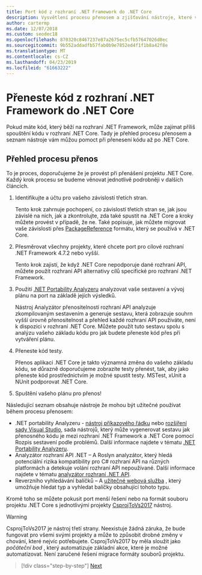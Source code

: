 ```yaml
---
title: Port kód z rozhraní .NET Framework do .NET Core
description: Vysvětlení procesu přenosem a zjišťování nástroje, které vám můžou pomoct při přenášení do rozhraní .NET Framework projektu .NET Core.
author: cartermp
ms.date: 12/07/2018
ms.custom: seodec18
ms.openlocfilehash: 870320c8467237e87a2675ec5cfb57647026d8ec
ms.sourcegitcommit: 9b552addadfb57fab0b9e7852ed4f1f1b8a42f8e
ms.translationtype: MT
ms.contentlocale: cs-CZ
ms.lasthandoff: 04/23/2019
ms.locfileid: "61663222"
---
```

# <a name="port-your-code-from-net-framework-to-net-core"></a>Přeneste kód z rozhraní .NET Framework do .NET Core

Pokud máte kód, který běží na rozhraní .NET Framework, může zajímat příliš spouštění kódu v rozhraní .NET Core. Tady je přehled procesu přenosem a seznam nástroje vám můžou pomoct při přenesení kódu až po .NET Core.

## <a name="overview-of-the-porting-process"></a>Přehled procesu přenos

To je proces, doporučujeme že je provést při přenášení projektu .NET Core. Každý krok procesu se budeme věnovat jednotlivě podrobněji v dalších článcích.

1. Identifikujte a účtu pro vašeho závislostí třetích stran.

   Tento krok zahrnuje pochopení, co závislostí třetích stran se, jak jsou závislé na nich, jak a zkontrolujte, zda také spustit na .NET Core a kroky můžete provést v případě, že ne. Také popisuje, jak můžete migrovat vaše závislosti přes [PackageReference](/nuget/consume-packages/package-references-in-project-files) formátu, který se používá v .NET Core.

2. Přesměrovat všechny projekty, které chcete port pro cílové rozhraní .NET Framework 4.7.2 nebo vyšší.

   Tento krok zajistí, že když .NET Core nepodporuje dané rozhraní API, můžete použít rozhraní API alternativy cílů specifické pro rozhraní .NET Framework.

3. Použití [.NET Portability Analyzeru](../../standard/analyzers/portability-analyzer.md) analyzovat vaše sestavení a vývoj plánu na port na základě jejích výsledků.

   Nástroj Analyzátor přenositelnosti rozhraní API analyzuje zkompilovaným sestavením a generuje sestavu, která zobrazuje souhrn vyšší úrovně přenositelnost a přehled každé rozhraní API používáte, není k dispozici v rozhraní .NET Core. Můžete použít tuto sestavu spolu s analýzu vašeho základu kódu pro jak budete přeneste kód přes při vytváření plánu.

4. Přeneste kód testy.

   Přenos aplikací .NET Core je takto významná změna do vašeho základu kódu, se důrazně doporučujeme zobrazíte testy přenést, tak, aby jako přeneste kód prostřednictvím je možné spustit testy. MSTest, xUnit a NUnit podporovat .NET Core.

5. Spuštění vašeho plánu pro přenos!

Následující seznam obsahuje nástroje že mohou být užitečné používat během procesu přenosem:

* .NET portability Analyzeru - [nástroj příkazového řádku](https://github.com/Microsoft/dotnet-apiport/releases) nebo [rozšíření sady Visual Studio](https://marketplace.visualstudio.com/items?itemName=ConnieYau.NETPortabilityAnalyzer), sada nástrojů, který může vygenerovat sestavu jak přenosného kódu je mezi rozhraní .NET Framework a .NET Core pomocí Rozpis sestavení podle problémů. Další informace najdete v tématu [.NET Portability Analyzeru](../../standard/analyzers/portability-analyzer.md).
* Analyzátor rozhraní API .NET – A Roslyn analyzátor, který hledá potenciální rizika kompatibility pro C# rozhraní API na různých platformách a detekuje volání rozhraní API nepoužívané. Další informace najdete v tématu [analyzátor rozhraní .NET API](../../standard/analyzers/api-analyzer.md).
* Reverzního vyhledávání balíčků – A [užitečné webová služba](https://packagesearch.azurewebsites.net) , který umožňuje hledat typ a vyhledat balíčky obsahující tohoto typu.

Kromě toho se můžete pokusit port menší řešení nebo na formát souboru projektu .NET Core s jednotlivými projekty [CsprojToVs2017](https://github.com/hvanbakel/CsprojToVs2017) nástroj.

> [!WARNING] 
> CsprojToVs2017 je nástroj třetí strany. Neexistuje žádná záruka, že bude fungovat pro všemi svými projekty a může to způsobit drobné změny v chování, které nejvíc potřebujete. CsprojToVs2017 by měla sloužit jako _počáteční bod_ , který automatizuje základní akce, které je možné automatizovat. Není zaručené řešení migrace formáty souborů projektu.

>[!div class="step-by-step"]
>[Next](net-framework-tech-unavailable.md)
